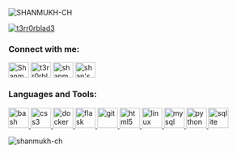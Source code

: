 <p align="left"> <img src="https://komarev.com/ghpvc/?username=SHANMUKH-CH&label=Profile%20views&color=0e75b6&style=flat" alt="SHANMUKH-CH" /> </p>

<p align="left"> <a href="https://twitter.com/t3rr0rblad3" target="blank"><img src="https://img.shields.io/twitter/follow/t3rr0rblad3?logo=twitter&style=for-the-badge" alt="t3rr0rblad3" /></a> </p>



<h3 align="left">Connect with me:</h3>
<p align="left">
<a href="https://discord.com/users/Slayer#0014" target="blank"><img align="center" src="https://cdn.jsdelivr.net/npm/simple-icons@v3/icons/discord.svg" alt="Shanmukh" height="30" width="40" /></a>
<a href="https://twitter.com/t3rr0rblad3" target="blank"><img align="center" src="https://cdn.jsdelivr.net/npm/simple-icons@3.0.1/icons/twitter.svg" alt="t3rr0rblad3" height="30" width="40" /></a>
<a href="https://linkedin.com/in/shanmukh-ch-8397621b7" target="blank"><img align="center" src="https://cdn.jsdelivr.net/npm/simple-icons@3.0.1/icons/linkedin.svg" alt="shanmukh-ch-8397621b7" height="30" width="40" /></a>
<a href="https://t.me/Terrorblade88" target="blank"><img align="center" src="https://cdn.jsdelivr.net/npm/simple-icons@v3/icons/telegram.svg" alt="shan's Telegram" height="30" width="40" /></a>
</p>

<h3 align="left">Languages and Tools:</h3>
<p align="left"> <a href="https://www.gnu.org/software/bash/" target="_blank"> <img src="https://www.vectorlogo.zone/logos/gnu_bash/gnu_bash-icon.svg" alt="bash" width="40" height="40"/> </a> <a href="https://www.w3schools.com/css/" target="_blank"> <img src="https://devicons.github.io/devicon/devicon.git/icons/css3/css3-original-wordmark.svg" alt="css3" width="40" height="40"/> </a> <a href="https://www.docker.com/" target="_blank"> <img src="https://devicons.github.io/devicon/devicon.git/icons/docker/docker-original-wordmark.svg" alt="docker" width="40" height="40"/> </a> <a href="https://flask.palletsprojects.com/" target="_blank"> <img src="https://www.vectorlogo.zone/logos/pocoo_flask/pocoo_flask-icon.svg" alt="flask" width="40" height="40"/> </a> <a href="https://git-scm.com/" target="_blank"> <img src="https://www.vectorlogo.zone/logos/git-scm/git-scm-icon.svg" alt="git" width="40" height="40"/> </a> <a href="https://www.w3.org/html/" target="_blank"> <img src="https://devicons.github.io/devicon/devicon.git/icons/html5/html5-original-wordmark.svg" alt="html5" width="40" height="40"/> </a> <a href="https://www.linux.org/" target="_blank"> <img src="https://devicons.github.io/devicon/devicon.git/icons/linux/linux-original.svg" alt="linux" width="40" height="40"/> </a> <a href="https://www.mysql.com/" target="_blank"> <img src="https://devicons.github.io/devicon/devicon.git/icons/mysql/mysql-original-wordmark.svg" alt="mysql" width="40" height="40"/> </a> <a href="https://www.python.org" target="_blank"> <img src="https://devicons.github.io/devicon/devicon.git/icons/python/python-original.svg" alt="python" width="40" height="40"/> </a> <a href="https://www.sqlite.org/" target="_blank"> <img src="https://www.vectorlogo.zone/logos/sqlite/sqlite-icon.svg" alt="sqlite" width="40" height="40"/> </a> </p>

<p><img align="center" src="https://github-readme-stats.vercel.app/api/top-langs?username=shanmukh-ch&show_icons=true&locale=en&layout=compact" alt="shanmukh-ch" /></p>
